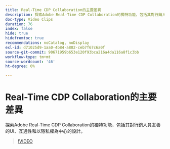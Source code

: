 ```yaml
---
title: Real-Time CDP Collaboration的主要差異
description: 探索Adobe Real-Time CDP Collaboration的獨特功能，包括其對行銷人員友善的UI、互通性和以隱私權為中心的設計。
doc-type: Video Clips
duration: 76
index: false
hide: true
hidefromtoc: true
recommendations: noCatalog, noDisplay
exl-id: d71025d9-1aa0-4b84-a802-ceb7f67c6a0f
source-git-commit: 90671959b653e120f93bca216a4da116a8f1c3bb
workflow-type: tm+mt
source-wordcount: '46'
ht-degree: 0%

---
```


# Real-Time CDP Collaboration的主要差異

探索Adobe Real-Time CDP Collaboration的獨特功能，包括其對行銷人員友善的UI、互通性和以隱私權為中心的設計。

<!-- 62_OS511_3442426_75_key-differentiators-of-realtime-cdp-collaboration -->
>[!VIDEO](https://video.tv.adobe.com/v/3460552/?learn=on&enablevpops=true&captions=chi_hant)
